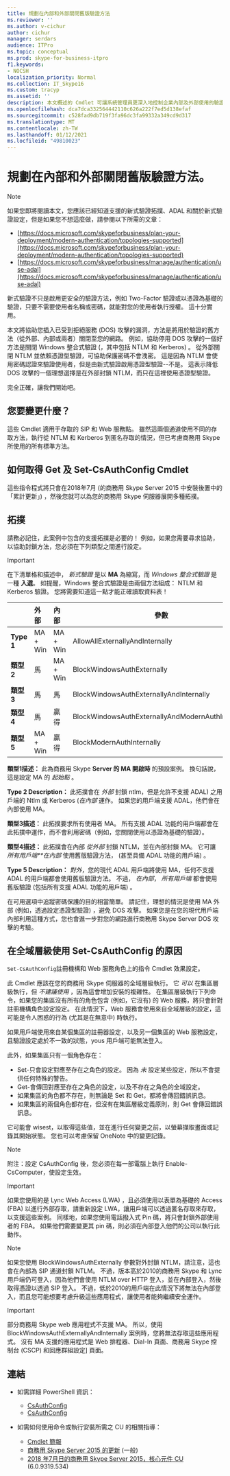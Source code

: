 ```yaml
---
title: 規劃在內部和外部關閉舊版驗證方法
ms.reviewer: ''
ms.author: v-cichur
author: cichur
manager: serdars
audience: ITPro
ms.topic: conceptual
ms.prod: skype-for-business-itpro
f1.keywords:
- NOCSH
localization_priority: Normal
ms.collection: IT_Skype16
ms.custom: tracyp
ms.assetid: ''
description: 本文概述的 Cmdlet 可讓系統管理員更深入地控制企業內部及外部使用的驗證方法。 管理員可以在內部或外部開啟或關閉驗證方法。
ms.openlocfilehash: dca7dca332564442110c626a222f7ed5d138efaf
ms.sourcegitcommit: c528fad9db719f3fa96dc3fa99332a349cd9d317
ms.translationtype: MT
ms.contentlocale: zh-TW
ms.lasthandoff: 01/12/2021
ms.locfileid: "49810023"
---
```

# <a name="planning-to-turn-off-legacy-authentication-methods-internally-and-externally-to-your-network"></a>規劃在內部和外部關閉舊版驗證方法。

> [!NOTE]
> 如果您即將閱讀本文，您應該已經知道支援的新式驗證拓撲、ADAL 和關於新式驗證設定，但是如果您不想這麼做，請參閱以下所需的文章： 
>  + [https://docs.microsoft.com/skypeforbusiness/plan-your-deployment/modern-authentication/topologies-supported](https://docs.microsoft.com/skypeforbusiness/plan-your-deployment/modern-authentication/topologies-supported)
>  + [https://docs.microsoft.com/skypeforbusiness/manage/authentication/use-adal](https://docs.microsoft.com/skypeforbusiness/manage/authentication/use-adal)
  
新式驗證不只是啟用更安全的驗證方法，例如 Two-Factor 驗證或以憑證為基礎的驗證，只要不需要使用者名稱或密碼，就能對您的使用者執行授權。 這十分實用。

本文將協助您插入已受到拒絕服務 (DOS) 攻擊的漏洞，方法是將用於驗證的舊方法（從外部、內部或兩者）關閉至您的網路。 例如，協助停用 DOS 攻擊的一個好方法是關閉 Windows 整合式驗證 (，其中包括 NTLM 和 Kerberos) 。 從外部關閉 NTLM 並依賴憑證型驗證，可協助保護密碼不會洩密。 這是因為 NTLM 會使用密碼認證來驗證使用者，但是由新式驗證啟用憑證型驗證--不是。 這表示降低 DOS 攻擊的一個理想選擇是在外部封鎖 NTLM，而只在這裡使用憑證型驗證。

完全正確，讓我們開始吧。

## <a name="what-would-you-be-changing"></a>您要變更什麼？ 

這些 Cmdlet 適用于存取的 SIP 和 Web 服務點。 雖然這兩個通道使用不同的存取方法，執行從 NTLM 和 Kerberos 到匿名存取的情況，但已考慮商務用 Skype 所使用的所有標準方法。

## <a name="how-to-get-the-get--and-set-csauthconfig-cmdlets"></a>如何取得 Get 及 Set-CsAuthConfig Cmdlet

這些指令程式將只會在2018年7月 (的商務用 Skype Server 2015 中安裝後置中的「累計更新」) ，然後您就可以為您的商務用 Skype 伺服器展開多種拓撲。

## <a name="topologies"></a>拓撲

請務必記住，此案例中包含的支援拓撲是必要的！ 例如，如果您需要尋求協助，以協助封鎖方法，您必須在下列類型之間進行設定。 

> [!IMPORTANT]
> 在下清單格和描述中， *新式驗證* 是以 __MA__ 為縮寫，而 *Windows 整合式驗證* 是一種 __入選__。 如提醒，Windows 整合式驗證是由兩個方法組成： NTLM 和 Kerberos 驗證。 您將需要知道這一點才能正確讀取資料表！


|       |外部  |內部  |參數  |
|---------|:---------|:---------|---------|
|__Type 1__   |  MA + Win       | MA + Win         |  AllowAllExternallyAndInternally       |
|__類型2__   |  馬       | MA + Win         | BlockWindowsAuthExternally        |
|__類型3__   |  馬       | 馬        | BlockWindowsAuthExternallyAndInternally        |
|__類型4__   |  馬       | 贏得        | BlockWindowsAuthExternallyAndModernAuthInternally    |
|__類型5__   |  MA + Win       | 贏得        | BlockModernAuthInternally         |

__類型1描述：__ 此為商務用 Skype __Server 的 MA 開啟時__ 的預設案例。 換句話說，這是設定 MA 的 *起始點* 。

__Type 2 Description：__ 此拓撲會在 *外部* 封鎖 ntlm，但是允許不支援 ADAL) 之用戶端的 Ntlm 或 Kerberos (*在內部* 運作。 如果您的用戶端支援 ADAL，他們會在內部使用 MA。

__類型3描述：__ 此拓撲要求所有使用者 MA。 所有支援 ADAL 功能的用戶端都會在此拓撲中運作，而不會利用密碼（例如，您關閉使用以憑證為基礎的驗證）。

__類型4描述：__ 此拓撲會在內部 *從外部* 封鎖 NTLM，並在內部封鎖 MA。 它可讓 *所有用戶端**在內部* 使用舊版驗證方法， (甚至具備 ADAL 功能的用戶端) 。

__Type 5 Description：__ *對外*，您的現代 ADAL 用戶端將使用 MA，任何不支援 ADAL 的用戶端都會使用舊版驗證方法。 不過， *在內部*， *所有用戶端* 都會使用舊版驗證 (包括所有支援 ADAL 功能的用戶端) 。

在可用選項中追蹤密碼保護的目的相當簡單。 請記住，理想的情況是使用 MA 外部 (例如，透過設定憑證型驗證) ，避免 DOS 攻擊。 如果您是在您的現代用戶端內部利用這種方式，您也會進一步對您的網路進行商務用 Skype Server DOS 攻擊的考驗。

## <a name="why-to-use-set-csauthconfig-at-the-global-level"></a>在全域層級使用 Set-CsAuthConfig 的原因

`Set-CsAuthConfig`註冊機構和 Web 服務角色上的指令 Cmdlet 效果設定。

此 Cmdlet 應該在您的商務用 Skype 伺服器的全域層級執行。 它 *可以* 在集區層級執行，但 *不建議使用* ，因為這會增加安裝的複雜性。 在集區層級執行下列命令，如果您的集區沒有所有的角色包含 (例如，它沒有) 的 Web 服務，將只會針對註冊機構角色設定設定。 在此情況下，Web 服務會使用來自全域層級的設定，這可能是令人困惑的行為 (尤其是在無意中) 時執行。

如果用戶端使用來自某個集區的註冊器設定，以及另一個集區的 Web 服務設定，且驗證設定處於不一致的狀態，yous 用戶端可能無法登入。

此外，如果集區只有一個角色存在： 
* Set-只會設定對應至存在之角色的設定。 因為 *未* 設定某些設定，所以不會提供任何特殊的警告。 
* Get-會傳回對應至存在之角色的設定，以及不存在之角色的全域設定。
* 如果集區的角色都不存在，則無論是 Set 和 Get，都將會傳回錯誤訊息。
* 如果集區的兩個角色都存在，但沒有在集區層級定義原則，則 Get 會傳回錯誤訊息。

它可能會 wisest，以取得這些值，並在進行任何變更之前，以螢幕擷取畫面或記錄其開始狀態。 您也可以考慮保留 OneNote 中的變更記錄。

> [!NOTE]
> 
> 附注：設定 CsAuthConfig 後，您必須在每一部電腦上執行 Enable-CsComputer，使設定生效。

> [!IMPORTANT]
> 如果您使用的是 Lync Web Access (LWA) ，且必須使用以表單為基礎的 Access (FBA) 以進行外部存取，請重新設定 LWA，讓用戶端可以透過匿名存取來存取，以支援這些案例。 同樣地，如果您使用電話撥入式 Pin 碼，將只會封鎖外部使用者的 FBA。 如果他們需要變更其 pin 碼，則必須在內部登入他們的公司以執行此動作。

> [!NOTE]
> 
> 如果您使用 BlockWindowsAuthExternally 參數對外封鎖 NTLM，請注意，這也會在內部為 SIP 通道封鎖 NTLM。 不過，版本高於2010的商務用 Skype 和 Lync 用戶端仍可登入，因為他們會使用 NTLM over HTTP 登入，並在內部登入，然後取得憑證以透過 SIP 登入。 不過，低於2010的用戶端在此情況下將無法在內部登入，而且您可能想要考慮升級這些應用程式，讓使用者能夠繼續安全運作。

> [!IMPORTANT] 
> 部分商務用 Skype web 應用程式不支援 MA。 所以，使用 BlockWindowsAuthExternallyAndInternally 案例時，您將無法存取這些應用程式。 沒有 MA 支援的應用程式是 Web 排程器、Dial-In 頁面、商務用 Skype 控制台 (CSCP) 和回應群組設定] 頁面。 

## <a name="links"></a>連結 
- 如需詳細 PowerShell 資訊：
    -  [CsAuthConfig](https://docs.microsoft.com/powershell/module/skype/get-csauthconfig?view=skype-ps)
    -  [CsAuthConfig](https://docs.microsoft.com/powershell/module/skype/set-csauthconfig?view=skype-ps)

- 如需如何使用命令或執行安裝所需之 CU 的相關指導：
    - [Cmdlet 簡報](https://support.microsoft.com/help/4346673/new-cmdlets-to-manage-skype-for-business-server-2015-authentication)
    - [商務用 Skype Server 2015 的更新](https://support.microsoft.com/help/3061064/updates-for-skype-for-business-server-2015) (一般) 
    - [2018 年7月日的商務用 Skype Server 2015，核心元件 CU](https://support.microsoft.com/help/4340903/july-2018-cumulative-update-6-0-9319-534-for-skype-for-business-server) (6.0.9319.534) 


 

